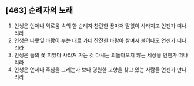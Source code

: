 ## [463] 순례자의 노래

1) 인생은 언제나 외로움 속의 한 순례자 찬란한 꿈마저 말없이 사라지고 언젠가 떠나리라  
2) 인생은 나뭇잎 바람이 부는 대로 가네 잔잔한 바람아 살며시 불어다오 언젠가 떠나리라  
3) 인생은 들의 꽃 피었다 사라져 가는 것 다시는 되돌아오지 않는 세상을 언젠가 떠나리라  
4) 인생은 언제나 주님을 그리는가 보다 영원한 고향을 찾고 있는 사람들 언젠가 만나리라
